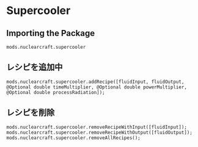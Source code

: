 # Supercooler

## Importing the Package
`mods.nuclearcraft.supercooler`

## レシピを追加中
```zenscript
mods.nuclearcraft.supercooler.addRecipe([fluidInput, fluidOutput, @Optional double timeMultiplier, @Optional double powerMultiplier, @Optional double processRadiation]);
```

## レシピを削除
```zenscript
mods.nuclearcraft.supercooler.removeRecipeWithInput([fluidInput]);
mods.nuclearcraft.supercooler.removeRecipeWithOutput([fluidOutput]);
mods.nuclearcraft.supercooler.removeAllRecipes();
```